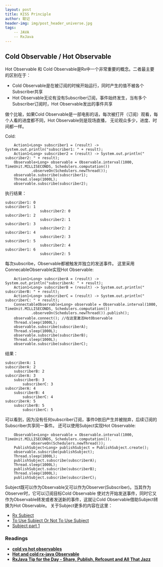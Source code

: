 ```yaml
---
layout: post
title: KISS Principle
author: 聪记
header-img: img/post_header_universe.jpg
tags:
    -- JAVA
    -- RxJava
---
```


## Cold Observable / Hot Observable

Hot Observable 和 Cold Observable是Rx中一个非常重要的概念。二者最主要的区别在于：  

* Cold Observable是在被订阅的时候开始运行，同时产生的值不被各个Subscriber共享
* Hot Observable无论有没有Subscriber订阅，事件始终发生，当有多个Subscriber订阅时，Hot Observable发出的事件共享

做个比喻，如果Cold Observable是一部电影的话，每次被打开（订阅）观看，每个人看的进度都不同，Hot Observable则是现场直播，
无论观众多少，进度、时间都一样。

Cold:

```
    Action1<Long> subscriber1 = (result) -> System.out.println("subscriber1: " + result);
    Action1<Long> subscriber2 = (result) -> System.out.println("                subscriber2: " + result);
    Observable<Long> observable = Observable.interval(1000, TimeUnit.MILLISECONDS, Schedulers.computation())
            .observeOn(Schedulers.newThread());
    observable.subscribe(subscriber1);
    Thread.sleep(1000L);
    observable.subscribe(subscriber2);

```

执行结果：

```
subscriber1: 0
subscriber1: 1
                subscriber2: 0
subscriber1: 2
                subscriber2: 1
subscriber1: 3
                subscriber2: 2
subscriber1: 4
                subscriber2: 3
subscriber1: 5
                subscriber2: 4
subscriber1: 6
                subscriber2: 5

```

每次subscribe，Observable都被触发并独立的发送事件。
这里采用ConnecableObservable实现Hot Observable:

```
    Action1<Long> subscriberA = (result) -> System.out.println("subscriberA: " + result);
    Action1<Long> subscriberB = (result) -> System.out.println("    subscriberB: " + result);
    Action1<Long> subscriberC = (result) -> System.out.println("        subscriberC: " + result);
    ConnectableObservable<Long> observable = Observable.interval(1000, TimeUnit.MILLISECONDS, Schedulers.computation())
            .observeOn(Schedulers.newThread()).publish();
    observable.connect(); //在这里激活HotObservable
    Thread.sleep(1000L);
    observable.subscribe(subscriberA);
    Thread.sleep(1000L);
    observable.subscribe(subscriberB);
    Thread.sleep(1000L);
    observable.subscribe(subscriberC);

```

结果：

```
subscriberA: 1
subscriberA: 2
    subscriberB: 2
subscriberA: 3
    subscriberB: 3
        subscriberC: 3
subscriberA: 4
    subscriberB: 4
        subscriberC: 4
subscriberA: 5
    subscriberB: 5
        subscriberC: 5
```

可以看到，因为没有任何subscriber订阅，事件0依旧产生并被抛弃，后续订阅的Subscriber共享同一事件。
还可以使用Subject实现Hot Observable:

```
    Observable<Long> observable = Observable.interval(1000, TimeUnit.MILLISECONDS, Schedulers.computation()).
            observeOn(Schedulers.newThread());
    PublishSubject<Long> publishSubject = PublishSubject.create();
    observable.subscribe(publishSubject);
    Thread.sleep(1000L);
    publishSubject.subscribe(subscriberA);
    Thread.sleep(1000L);
    publishSubject.subscribe(subscriberB);
    Thread.sleep(1000L);
    publishSubject.subscribe(subscriberC);

```

Subject既可以作为Observable又可以作为Observer(Subscriber)。当其作为Observer时，它可以订阅目标Cold Observable
使对方开始发送事件，同时它又作为Observable转发或者发送新的事件，这就让Cold Observable借助Subject转换为Hot Observable。
关于Subject更多的内容在这里：

* [Rx Subject](http://reactivex.io/documentation/subject.html)  
* [To Use Subject Or Not To Use Subject](http:ggdavesexton.com/blog/post/To-Use-Subject-Or-Not-To-Use-Subject.aspx)
* [Subject part 1](http://akarnokd.blogspot.hu/2015/06/subjects-part-1.html)


### Readings

* **[cold vs hot observables](https://github.com/Reactive-Extensions/RxJS/blob/master/doc/gettingstarted/creating.md#cold-vs-hot-observables)**
* **[Hot and cold rx-java Observable](http://www.java-allandsundry.com/2015/03/hot-and-cold-rx-java-observable.html)**
* **[RxJava Tip for the Day - Share, Publish, Refcount and All That Jazz](http://nerds.weddingpartyapp.com/tech/2015/01/21/rxjava-share-publish-refcount-and-all-that-jazz/)**

